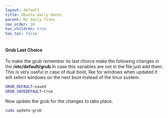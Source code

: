 ```yaml
---
layout: default
title: Ubuntu daily Hacks
parent: My daily fixes
nav_order: 10
has_children: true
has_toc: false
---
```


#### Grub Last Choice

To make the grub remember its last choice make the following changes in the **/etc/default/grub**.In case this variables are not in the file just add them. This is very useful in case of dual boot, like for windows when updated it will select windows on the next boot instead of the linux sustem.

```bash
GRUB_DEFAULT=saved 
GRUB_SAVEDEFAULT=true 
```

Now update the grub for the changes to take place.

```bash
sudo update-grub
```